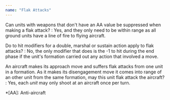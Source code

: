 ```yaml
---
name: "Flak Attacks"
---
```

Can units with weapons that don't have an AA value be suppressed when making a flak attack?
: Yes, and they only need to be within range as all ground units have a line of fire to flying aircraft.

Do to hit modifiers for a double, marshal or sustain action apply to flak attacks?
: No, the only modifier that does is the -1 to hit during the end phase if the unit's formation carried out any action that involved a move.

An aircraft makes its approach move and suffers flak attacks from one unit in a formation. As it makes its disengagement move it comes into range of an other unit from the same formation, may this unit flak attack the aircraft?
: Yes, each _unit_ may only shoot at an aircraft once per turn.

*[AA]: Anti-aircraft
